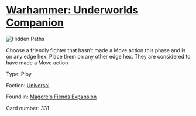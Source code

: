 # [Warhammer: Underworlds Companion](https://guidokessels.github.io/wh-underworlds)

  

![Hidden Paths](https://warhammerunderworlds.com/wp-content/uploads/sites/6/2018/03/331_ENG.png)

Choose a friendly fighter that hasn't made a Move action this phase and is on any edge hex. Place them on any other edge hex. They are considered to have made a Move action

Type: Ploy

Faction: [Universal](https://guidokessels.github.io/wh-underworlds/factions/universal)

Found in: [Magore's Fiends Expansion](https://guidokessels.github.io/wh-underworlds/locations/magores-fiends-expansion)

Card number: 331

